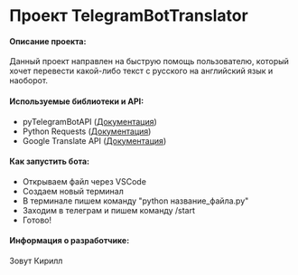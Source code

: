 # **Проект TelegramBotTranslator**

#### **Описание проекта:**
  Данный проект направлен на быструю помощь пользователю,
  который хочет перевести какой-либо текст с русского на 
  английский язык и наоборот.

#### **Используемыe библиотеки и API:**
- pyTelegramBotAPI ([Документация](https://pytba.readthedocs.io/en/latest/index.html))
- Python Requests ([Документация](https://pythonru.com/biblioteki/kratkoe-rukovodstvo-po-biblioteke-python-requests))
- Google Translate API ([Документация](https://pypi.org/project/googletrans/))
 
#### **Как запустить бота:**
- Открываем файл через VSCode
- Создаем новый терминал
- В терминале пишем команду "python название_файла.py"
- Заходим в телеграм и пишем команду /start
- Готово!

#### **Информация о разработчике:**
  Зовут Кирилл
